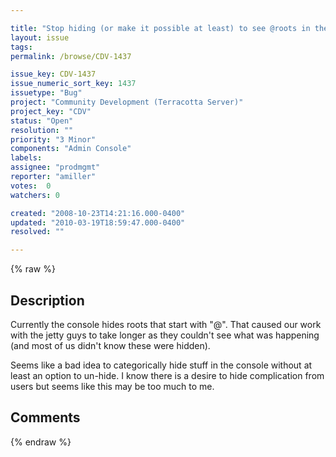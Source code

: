 ```yaml
---

title: "Stop hiding (or make it possible at least) to see @roots in the admin console"
layout: issue
tags: 
permalink: /browse/CDV-1437

issue_key: CDV-1437
issue_numeric_sort_key: 1437
issuetype: "Bug"
project: "Community Development (Terracotta Server)"
project_key: "CDV"
status: "Open"
resolution: ""
priority: "3 Minor"
components: "Admin Console"
labels: 
assignee: "prodmgmt"
reporter: "amiller"
votes:  0
watchers: 0

created: "2008-10-23T14:21:16.000-0400"
updated: "2010-03-19T18:59:47.000-0400"
resolved: ""

---
```




{% raw %}



## Description

<div markdown="1" class="description">

Currently the console hides roots that start with "@".  That caused our work with the jetty guys to take longer as they couldn't see what was happening (and most of us didn't know these were hidden).  

Seems like a bad idea to categorically hide stuff in the console without at least an option to un-hide.  I know there is a desire to hide complication from users but seems like this may be too much to me.

</div>

## Comments



{% endraw %}
